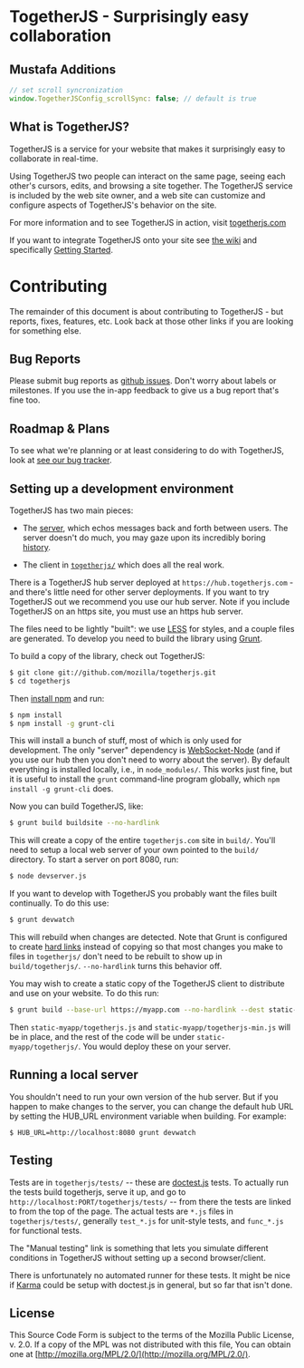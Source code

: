 TogetherJS - Surprisingly easy collaboration
============================================


Mustafa Additions
-----------------

```javascript
// set scroll syncronization 
window.TogetherJSConfig_scrollSync: false; // default is true
```

What is TogetherJS?
-----------------

TogetherJS is a service for your website that makes it surprisingly easy to collaborate in real-time.

Using TogetherJS two people can interact on the same page, seeing each other's cursors, edits, and browsing a site together.  The TogetherJS service is included by the web site owner, and a web site can customize and configure aspects of TogetherJS's behavior on the site.

For more information and to see TogetherJS in action, visit [togetherjs.com](https://togetherjs.com/)

If you want to integrate TogetherJS onto your site see [the wiki](https://github.com/mozilla/togetherjs/wiki) and specifically [Getting Started](https://github.com/mozilla/togetherjs/wiki/Developers:-Getting-Started).

Contributing
============

The remainder of this document is about contributing to TogetherJS - but reports, fixes, features, etc.  Look back at those other links if you are looking for something else.

Bug Reports
-----------

Please submit bug reports as [github issues](https://github.com/mozilla/togetherjs/issues/new).  Don't worry about labels or milestones.  If you use the in-app feedback to give us a bug report that's fine too.

Roadmap & Plans
---------------

To see what we're planning or at least considering to do with TogetherJS, look at [see our bug tracker](https://github.com/mozilla/togetherjs/issues?state=open).

Setting up a development environment
------------------------------------

TogetherJS has two main pieces:

* The [server](https://github.com/mozilla/togetherjs/blob/develop/hub/server.js), which echos messages back and forth between users.  The server doesn't do much, you may gaze upon its incredibly boring [history](https://github.com/mozilla/togetherjs/commits/develop/hub/server.js).

* The client in [`togetherjs/`](https://github.com/mozilla/togetherjs/tree/develop/togetherjs) which does all the real work.

There is a TogetherJS hub server deployed at `https://hub.togetherjs.com` - and there's little need for other server deployments.  If you want to try TogetherJS out we recommend you use our hub server.  Note if you include TogetherJS on an https site, you must use an https hub server.

The files need to be lightly "built": we use [LESS](http://lesscss.org/) for styles, and a couple files are generated.  To develop you need to build the library using [Grunt](http://gruntjs.com/).

To build a copy of the library, check out TogetherJS:

```sh
$ git clone git://github.com/mozilla/togetherjs.git
$ cd togetherjs
```

Then [install npm](http://nodejs.org/download/) and run:

```sh
$ npm install
$ npm install -g grunt-cli
```

This will install a bunch of stuff, most of which is only used for development.  The only "server" dependency is [WebSocket-Node](https://github.com/Worlize/WebSocket-Node) (and if you use our hub then you don't need to worry about the server).  By default everything is installed locally, i.e., in `node_modules/`.  This works just fine, but it is useful to install the `grunt` command-line program globally, which `npm install -g grunt-cli` does.

Now you can build TogetherJS, like:

```sh
$ grunt build buildsite --no-hardlink
```

This will create a copy of the entire `togetherjs.com` site in `build/`.  You'll need to setup a local web server of your own pointed to the `build/` directory. To start a server on port 8080, run:

```sh
$ node devserver.js
```

If you want to develop with TogetherJS you probably want the files built continually.  To do this use:

```sh
$ grunt devwatch
```

This will rebuild when changes are detected.  Note that Grunt is configured to create [hard links](http://en.wikipedia.org/wiki/Hard_link) instead of copying so that most changes you make to files in `togetherjs/` don't need to be rebuilt to show up in `build/togetherjs/`.  `--no-hardlink` turns this behavior off.

You may wish to create a static copy of the TogetherJS client to distribute and use on your website.  To do this run:

```sh
$ grunt build --base-url https://myapp.com --no-hardlink --dest static-myapp
```

Then `static-myapp/togetherjs.js` and `static-myapp/togetherjs-min.js` will be in place, and the rest of the code will be under `static-myapp/togetherjs/`.  You would deploy these on your server.

Running a local server
----------------------
You shouldn't need to run your own version of the hub server.  But if you
happen to make changes to the server, you can change the default hub
URL by setting the HUB_URL environment variable when building.  For example:
```
$ HUB_URL=http://localhost:8080 grunt devwatch
```

Testing
-------

Tests are in `togetherjs/tests/` -- these are [doctest.js](http://doctestjs.org/) tests.  To actually run the tests build togetherjs, serve it up, and go to `http://localhost:PORT/togetherjs/tests/` -- from there the tests are linked to from the top of the page.  The actual tests are `*.js` files in `togetherjs/tests/`, generally `test_*.js` for unit-style tests, and `func_*.js` for functional tests.

The "Manual testing" link is something that lets you simulate different conditions in TogetherJS without setting up a second browser/client.

There is unfortunately no automated runner for these tests.  It might be nice if [Karma](http://karma-runner.github.io/) could be setup with doctest.js in general, but so far that isn't done.

License
-------

This Source Code Form is subject to the terms of the Mozilla Public
License, v. 2.0. If a copy of the MPL was not distributed with this file,
You can obtain one at [http://mozilla.org/MPL/2.0/](http://mozilla.org/MPL/2.0/).
